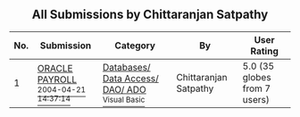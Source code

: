 ﻿<div align="center">

## All Submissions by Chittaranjan Satpathy

</div>

No.  | Submission | Category | By   | User Rating
---- | ---------- | -------- | ---- | -----------
1 | [ORACLE PAYROLL<br /><sup>2004-04-21 14:37:14</sup>](https://github.com/Planet-Source-Code/chittaranjan-satpathy-oracle-payroll__1-54337) | [Databases/ Data Access/ DAO/ ADO<br /><sup>Visual Basic</sup>](../ByCategory/databases-data-access-dao-ado__1-6.md) | Chittaranjan Satpathy | 5.0 (35 globes from 7 users)
